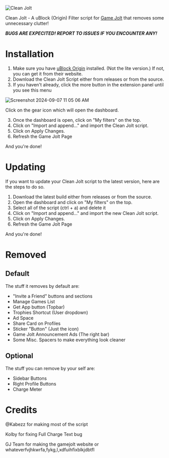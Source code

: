 ![Clean Jolt](https://github.com/user-attachments/assets/c62c5faa-ee4b-43f3-9f61-9e8b630fce7a)

Clean Jolt - A uBlock (Origin) Filter script for [Game Jolt](https://gamejolt.com) that removes some unnecessary clutter!

***BUGS ARE EXPECITED! REPORT TO ISSUES IF YOU ENCOUNTER ANY!***

# Installation
1. Make sure you have [uBlock Origin](https://ublockorigin.com) installed. (Not the lite version.) If not, you can get it from their website.
2. Download the Clean Jolt Script either from releases or from the source.
3. If you haven't already, click the more button in the extension panel until you see this menu

  ![Screenshot 2024-09-07 11 05 06 AM](https://github.com/user-attachments/assets/467441cd-3019-465f-9f67-2b7ca4e54309)
  
  Click on the gear icon which will open the dashboard.

3. Once the dashboard is open, click on "My filters" on the top.
4. Click on "Import and append..." and import the Clean Jolt script.
5. Click on Apply Changes.
6. Refresh the Game Jolt Page

And you're done!

# Updating
If you want to update your Clean Jolt script to the latest version, here are the steps to do so.
1. Download the latest build either from releases or from the source.
2. Open the dashboard and click on "My filters" on the top.
3. Select all of the script (ctrl + a) and delete it
4. Click on "Import and append..." and import the new Clean Jolt script.
5. Click on Apply Changes.
6. Refresh the Game Jolt Page

And you're done!

# Removed
## Default
The stuff it removes by default are:

* "Invite a Friend" buttons and sections
* Manage Games List
* Get App button (Topbar)
* Trophies Shortcut (User dropdown)
* Ad Space
* Share Card on Profiles
* Sticker "Button" (Just the icon)
* Game Jolt Announcement Ads (The right bar)
* Some Misc. Spacers to make everything look cleaner

## Optional
The stuff you can remove by your self are:

* Sidebar Buttons
* Right Profile Buttons
* Charge Meter

# Credits
@Kabezz for making most of the script

Kolby for fixing Full Charge Text bug

GJ Team for making the gamejolt website or whateverfvjhkwrfa,fykg,l,xdfuihfixblkjdbtfl
